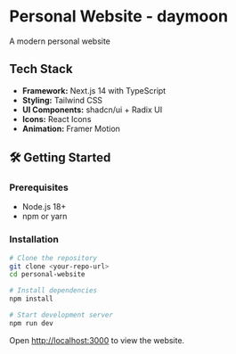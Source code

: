 # Personal Website - daymoon

A modern personal website 

## Tech Stack

- **Framework:** Next.js 14 with TypeScript
- **Styling:** Tailwind CSS
- **UI Components:** shadcn/ui + Radix UI
- **Icons:** React Icons
- **Animation:** Framer Motion

## 🛠️ Getting Started

### Prerequisites
- Node.js 18+ 
- npm or yarn

### Installation

```bash
# Clone the repository
git clone <your-repo-url>
cd personal-website

# Install dependencies
npm install

# Start development server
npm run dev
```

Open [http://localhost:3000](http://localhost:3000) to view the website.



